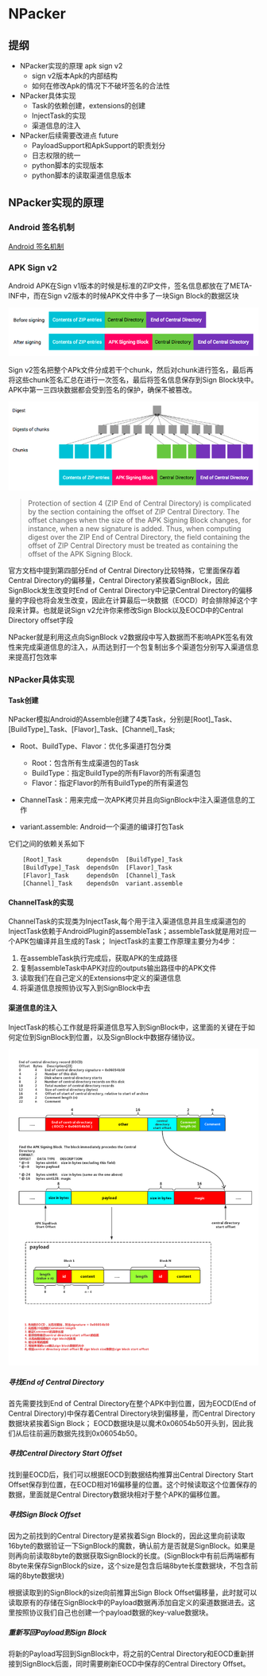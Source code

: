 # NPacker
## 提纲
* NPacker实现的原理 apk sign v2
    * sign v2版本Apk的内部结构
    * 如何在修改Apk的情况下不破坏签名的合法性
* NPacker具体实现
    * Task的依赖创建，extensions的创建
    * InjectTask的实现
    * 渠道信息的注入
* NPacker后续需要改进点 future
    * PayloadSupport和ApkSupport的职责划分
    * 日志权限的统一
    * python脚本的实现版本
    * python脚本的读取渠道信息版本
    
## NPacker实现的原理
### Android 签名机制
[Android 签名机制](./AppSignNote.md)

### APK Sign v2
Android APK在Sign v1版本的时候是标准的ZIP文件，签名信息都放在了META-INF中，而在Sign v2版本的时候APK文件中多了一块Sign Block的数据区块

![APK Sign Struct](./apk_sign_struct.png)

Sign v2签名把整个APk文件分成若干个chunk，然后对chunk进行签名，最后再将这些chunk签名汇总在进行一次签名，最后将签名信息保存到Sign Block块中。APK中第一三四块数据都会受到签名的保护，确保不被篡改。

![APK Sign Protection](./apk_integrity_protection.png)

> Protection of section 4 (ZIP End of Central Directory) is complicated by the section containing the offset of ZIP Central Directory. The offset changes when the size of the APK Signing Block changes, for instance, when a new signature is added. Thus, when computing digest over the ZIP End of Central Directory, the field containing the offset of ZIP Central Directory must be treated as containing the offset of the APK Signing Block.

官方文档中提到第四部分End of Central Directory比较特殊，它里面保存着Central Directory的偏移量，Central Directory紧挨着SignBlock，因此SignBlock发生改变时End of Central Directory中记录Central Directory的偏移量的字段也将会发生改变，因此在计算最后一块数据（EOCD）时会排除掉这个字段来计算。也就是说Sign v2允许你来修改Sign Block以及EOCD中的Central Directory offset字段

NPacker就是利用这点向SignBlock v2数据段中写入数据而不影响APK签名有效性来完成渠道信息的注入，从而达到打一个包复制出多个渠道包分别写入渠道信息来提高打包效率

### NPacker具体实现
#### Task创建
NPacker模拟Android的Assemble创建了4类Task，分别是[Root]_Task、[BuildType]_Task、[Flavor]_Task、[Channel]_Task;
* Root、BuildType、Flavor：优化多渠道打包分类
    * Root：包含所有生成渠道包的Task
    * BuildType：指定BuildType的所有Flavor的所有渠道包
    * Flavor：指定Flavor的所有BuildType的所有渠道包
    
* ChannelTask：用来完成一次APK拷贝并且向SignBlock中注入渠道信息的工作
* variant.assemble: Android一个渠道的编译打包Task

它们之间的依赖关系如下
```
    [Root]_Task       dependsOn  [BuildType]_Task
    [BuildType]_Task  dependsOn  [Flavor]_Task
    [Flavor]_Task     dependsOn  [Channel]_Task
    [Channel]_Task    dependsOn  variant.assemble
```

#### ChannelTask的实现
ChannelTask的实现类为InjectTask,每个用于注入渠道信息并且生成渠道包的InjectTask依赖于AndroidPlugin的assembleTask；assembleTask就是用对应一个APK包编译并且生成的Task；
InjectTask的主要工作原理主要分为4步：
1. 在assembleTask执行完成后，获取APK的生成路径
2. 复制assembleTask中APK对应的outputs输出路径中的APK文件
3. 读取我们在自己定义的Extensions中定义的渠道信息
4. 将渠道信息按照协议写入到SignBlock中去

#### 渠道信息的注入
InjectTask的核心工作就是将渠道信息写入到SignBlock中，这里面的关键在于如何定位到SignBlock到位置，以及SignBlock中数据存储协议。

![APK Sign Protection](./npacker_implement.png)


##### 寻找End of Central Directory
首先需要找到End of Central Directory在整个APK中到位置，因为EOCD(End of Central Directory)中保存着Central Directory块到偏移量，而Central Directory数据块紧挨着Sign Block；
EOCD数据块是以魔术0x06054b50开头到，因此我们从后往前遍历数据先找到0x06054b50。

##### 寻找Central Directory Start Offset
找到量EOCD后，我们可以根据EOCD到数据结构推算出Central Directory Start Offset保存到位置，在EOCD相对16偏移量的位置。这个时候读取这个位置保存的数据，里面就是Central Directory数据块相对于整个APK的偏移位置。

##### 寻找Sign Block Offset
因为之前找到的Central Directory是紧挨着Sign Block的，因此这里向前读取16byte的数据验证一下SignBlock的魔数，确认前方是否就是SignBlock。如果是则再向前读取8byte的数据获取SignBlock的长度。(SignBlock中有前后两端都有8byte来保存SignBlock的size，这个size是包含后端8byte长度数据块，不包含前端的8byte数据块)

根据读取到的SignBlock的size向前推算出Sign Block Offset偏移量，此时就可以读取原有的存储在SignBlock中的Payload数据再添加自定义的渠道数据进去。这里按照协议我们自己也创建一个payload数据的key-value数据块。

##### 重新写回Payload到Sign Block
将新的Payload写回到SignBlock中，将之前的Central Directory和EOCD重新拼接到SignBlock后面，同时需要刷新EOCD中保存的Central Directory Offset。